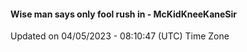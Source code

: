 #### Wise man says only fool rush in - McKidKneeKaneSir
Updated on 04/05/2023 - 08:10:47 (UTC) Time Zone
